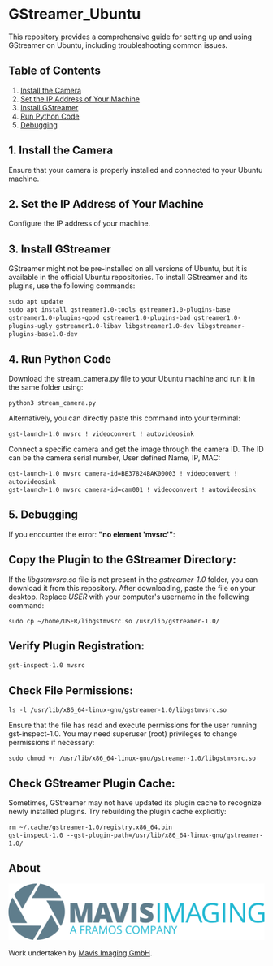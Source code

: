 # GStreamer_Ubuntu

This repository provides a comprehensive guide for setting up and using GStreamer on Ubuntu, including troubleshooting common issues.

## Table of Contents

1. [Install the Camera](#1-install-the-camera)
2. [Set the IP Address of Your Machine](#2-set-the-ip-address-of-your-machine)
3. [Install GStreamer](#3-install-gstreamer)
4. [Run Python Code](#4-run-python-code)
5. [Debugging](#5-debugging)

## 1. Install the Camera

Ensure that your camera is properly installed and connected to your Ubuntu machine.

## 2. Set the IP Address of Your Machine

Configure the IP address of your machine.

## 3. Install GStreamer

GStreamer might not be pre-installed on all versions of Ubuntu, but it is available in the official Ubuntu repositories. To install GStreamer and its plugins, use the following commands:

```
sudo apt update
sudo apt install gstreamer1.0-tools gstreamer1.0-plugins-base gstreamer1.0-plugins-good gstreamer1.0-plugins-bad gstreamer1.0-plugins-ugly gstreamer1.0-libav libgstreamer1.0-dev libgstreamer-plugins-base1.0-dev
```
## 4. Run Python Code
Download the stream_camera.py file to your Ubuntu machine and run it in the same folder using:
```
python3 stream_camera.py
```
Alternatively, you can directly paste this command into your terminal:
```
gst-launch-1.0 mvsrc ! videoconvert ! autovideosink
```
Connect a specific camera and get the image through the camera ID. The ID can be the camera serial number, User defined Name, IP, MAC:
```
gst-launch-1.0 mvsrc camera-id=BE37824BAK00003 ! videoconvert ! autovideosink
gst-launch-1.0 mvsrc camera-id=cam001 ! videoconvert ! autovideosink
```

## 5. Debugging
If you encounter the error: **"no element 'mvsrc'"**:

## Copy the Plugin to the GStreamer Directory:
If the *libgstmvsrc.so* file is not present in the *gstreamer-1.0* folder, you can download it from this repository. 
After downloading, paste the file on your desktop. Replace *USER* with your computer's username in the following command:
```
sudo cp ~/home/USER/libgstmvsrc.so /usr/lib/gstreamer-1.0/
```
## Verify Plugin Registration:
```
gst-inspect-1.0 mvsrc
```
## Check File Permissions:
```
ls -l /usr/lib/x86_64-linux-gnu/gstreamer-1.0/libgstmvsrc.so
```
Ensure that the file has read and execute permissions for the user running gst-inspect-1.0. You may need superuser (root) privileges to change permissions if necessary:
```
sudo chmod +r /usr/lib/x86_64-linux-gnu/gstreamer-1.0/libgstmvsrc.so
```
## Check GStreamer Plugin Cache:
Sometimes, GStreamer may not have updated its plugin cache to recognize newly installed plugins. Try rebuilding the plugin cache explicitly:
```
rm ~/.cache/gstreamer-1.0/registry.x86_64.bin
gst-inspect-1.0 --gst-plugin-path=/usr/lib/x86_64-linux-gnu/gstreamer-1.0/
```
## About
<img src="images/mavis.png" alt="xLogo" width="700">


Work undertaken by [Mavis Imaging GmbH](https://www.mavis-imaging.com/).
